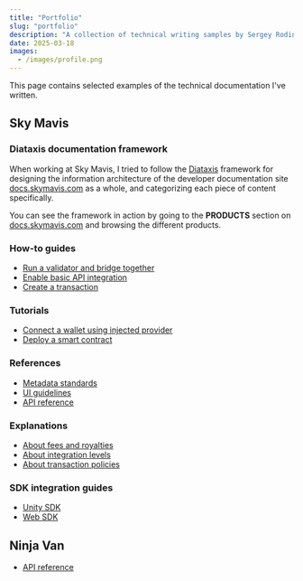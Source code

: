 ```yaml
---
title: "Portfolio"
slug: "portfolio"
description: "A collection of technical writing samples by Sergey Rodin, covering API documentation, SDKs, and user guides."
date: 2025-03-18
images:
  - /images/profile.png
---
```


This page contains selected examples of the technical documentation I've written.

## Sky Mavis

### Diataxis documentation framework

When working at Sky Mavis, I tried to follow the [Diataxis](https://diataxis.fr) framework for designing the information architecture of the developer documentation site [docs.skymavis.com](https://docs.skymavis.com) as a whole, and categorizing each piece of content specifically.

You can see the framework in action by going to the **PRODUCTS** section on [docs.skymavis.com](https://docs.skymavis.com) and browsing the different products.

### How-to guides

* [Run a validator and bridge together](https://docs.roninchain.com/validators/setup/mainnet/run-combined)
* [Enable basic API integration](https://docs.skymavis.com/mavis/mavis-store/guides/basic/integrate)
* [Create a transaction](https://docs.skymavis.com/mavis/mpc/guides/create-transaction)

### Tutorials

* [Connect a wallet using injected provider](https://docs.skymavis.com/ronin/wallet/tutorials/connect-web)
* [Deploy a smart contract](https://docs.skymavis.com/ronin/smart-contracts/tutorials/deploy)

### References

* [Metadata standards](https://docs.skymavis.com/mavis/mavis-market/reference/metadata)
* [UI guidelines](https://docs.skymavis.com/mavis/ronin-waypoint/reference/ui-guidelines)
* [API reference](https://docs.skymavis.com/api/mavis-store)

### Explanations

* [About fees and royalties](https://docs.skymavis.com/mavis/mavis-market/explanation/fees)
* [About integration levels](https://docs.skymavis.com/mavis/mavis-store/explanation/integration-levels)
* [About transaction policies](https://docs.skymavis.com/mavis/mpc/explanation/transactions)

### SDK integration guides

* [Unity SDK](https://docs.skymavis.com/mavis/ronin-waypoint/reference/unity-sdk/0.3.0)
* [Web SDK](https://docs.skymavis.com/mavis/ronin-waypoint/reference/web-sdk)

## Ninja Van

* [API reference](https://api-docs.ninjavan.co/en)
